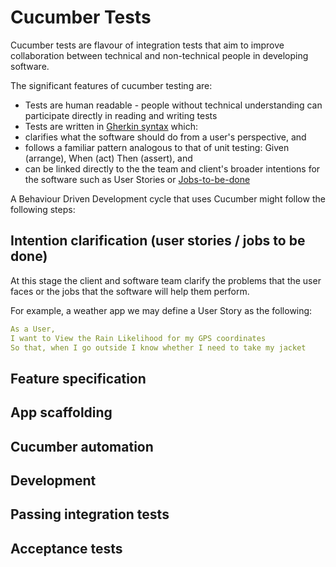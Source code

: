 # Cucumber Tests

Cucumber tests are flavour of integration tests that aim to improve collaboration between technical and non-technical people in developing software. 

The significant features of cucumber testing are:
  * Tests are human readable - people without technical understanding can participate directly in reading and writing tests
  * Tests are written in [Gherkin syntax](https://cucumber.io/docs/reference) which:
  * clarifies what the software should do from a user's perspective, and
  * follows a familiar pattern analogous to that of unit testing:  Given (arrange), When (act) Then (assert), and 
  * can be linked directly to the the team and client's broader intentions for the software such as User Stories or [Jobs-to-be-done](https://blog.intercom.io/using-job-stories-design-features-ui-ux/) 


A Behaviour Driven Development cycle that uses Cucumber might follow the following steps:


## Intention clarification (user stories / jobs to be done)

At this stage the client and software team clarify the problems that the user faces or the jobs that the software will help them perform. 

For example, a weather app we may define a User Story as the following:

```yml
As a User,
I want to View the Rain Likelihood for my GPS coordinates
So that, when I go outside I know whether I need to take my jacket

```

## Feature specification

## App scaffolding

## Cucumber automation

## Development

## Passing integration tests

## Acceptance tests







